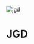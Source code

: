 ![jgd](https://user-images.githubusercontent.com/80401236/113512820-42a99e00-951b-11eb-90ae-5fded0b73771.gif)
# JGD
